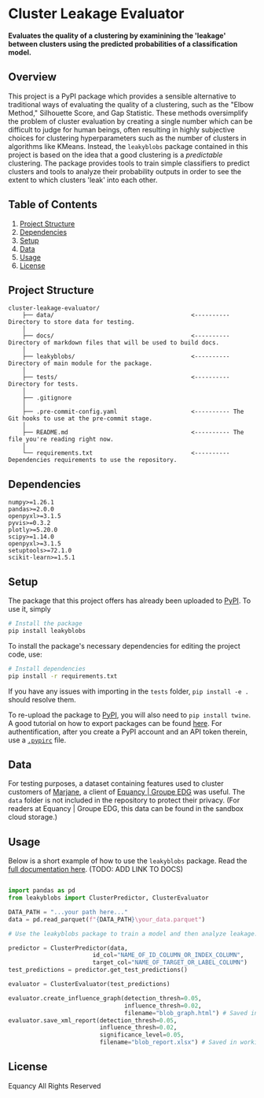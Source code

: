 # Cluster Leakage Evaluator

**Evaluates the quality of a clustering by examinining the 'leakage' between clusters using the predicted probabilities of a classification model.**

## Overview

This project is a PyPI package which provides a sensible alternative to traditional ways of evaluating the quality of a clustering, such as the "Elbow Method," Silhouette Score, and Gap Statistic. These methods oversimplify the problem of cluster evaluation by creating a single number which can be difficult to judge for human beings, often resulting in highly subjective choices for clustering hyperparameters such as the number of clusters in algorithms like KMeans. Instead, the `leakyblobs` package contained in this project is based on the idea that a good clustering is a *predictable* clustering. The package provides tools to train simple classifiers to predict clusters and tools to analyze their probability outputs in order to see the extent to which clusters 'leak' into each other.

## Table of Contents

1. [Project Structure](#project-structure)
2. [Dependencies](#dependencies)
3. [Setup](#setup)
4. [Data](#data)
5. [Usage](#usage)
7. [License](#license)

## Project Structure

```
cluster-leakage-evaluator/
    ├── data/                                       <---------- Directory to store data for testing.
    │
    ├── docs/                                       <---------- Directory of markdown files that will be used to build docs.
    │
    ├── leakyblobs/                                 <---------- Directory of main module for the package.
    │
    ├── tests/                                      <---------- Directory for tests.
    │
    ├── .gitignore
    │
    ├── .pre-commit-config.yaml                     <---------- The Git hooks to use at the pre-commit stage.
    │
    ├── README.md                                   <---------- The file you're reading right now.
    │
    └── requirements.txt                            <---------- Dependencies requirements to use the repository.
```

## Dependencies

```
numpy>=1.26.1
pandas>=2.0.0
openpyxl>=3.1.5
pyvis>=0.3.2
plotly>=5.20.0
scipy>=1.14.0
openpyxl>=3.1.5
setuptools>=72.1.0
scikit-learn>=1.5.1
```

## Setup

The package that this project offers has already been uploaded to [PyPI](https://pypi.org/). To use it, simply
```bash
# Install the package
pip install leakyblobs
```

To install the package's necessary dependencies for editing the project code, use:
```bash
# Install dependencies
pip install -r requirements.txt
```
If you have any issues with importing in the `tests` folder, `pip install -e .` should resolve them.

To re-upload the package to [PyPI](https://pypi.org/), you will also need to `pip install twine`. A good tutorial on how to export packages can be found [here](https://betterscientificsoftware.github.io/python-for-hpc/tutorials/python-pypi-packaging/). For authentification, after you create a PyPI account and an API token therein, use a [`.pypirc`](https://packaging.python.org/en/latest/specifications/pypirc/) file.


## Data

For testing purposes, a dataset containing features used to cluster customers of [Marjane](https://www.marjane.ma/), a client of [Equancy | Groupe EDG](https://www.equancy.fr/fr/) was useful. The `data` folder is not included in the repository to protect their privacy.
(For readers at Equancy | Groupe EDG, this data can be found in the sandbox cloud storage.) 

## Usage

Below is a short example of how to use the `leakyblobs` package.
Read the [full documentation here](). (TODO: ADD LINK TO DOCS)

```python

import pandas as pd
from leakyblobs import ClusterPredictor, ClusterEvaluator

DATA_PATH = "...your path here..."
data = pd.read_parquet(f"{DATA_PATH}\your_data.parquet")

# Use the leakyblobs package to train a model and then analyze leakage.

predictor = ClusterPredictor(data, 
                        id_col="NAME_OF_ID_COLUMN_OR_INDEX_COLUMN", 
                        target_col="NAME_OF_TARGET_OR_LABEL_COLUMN")
test_predictions = predictor.get_test_predictions()

evaluator = ClusterEvaluator(test_predictions)

evaluator.create_influence_graph(detection_thresh=0.05,
                                 influence_thresh=0.02,
                                 filename="blob_graph.html") # Saved in working directory.
evaluator.save_xml_report(detection_thresh=0.05,
                          influence_thresh=0.02,
                          significance_level=0.05,
                          filename="blob_report.xlsx") # Saved in working directory.
```

## License

Equancy All Rights Reserved